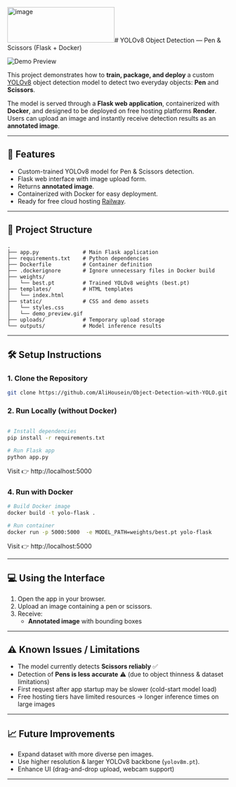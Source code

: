 <img width="244" height="81" alt="image" src="https://github.com/user-attachments/assets/2a3e667e-868d-4a90-997b-a9280bbd89b3" /># YOLOv8 Object Detection — Pen & Scissors (Flask + Docker)

![Demo Preview](static/demo_preview.gif)

This project demonstrates how to **train, package, and deploy** a custom [YOLOv8](https://github.com/ultralytics/ultralytics) object detection model to detect two everyday objects: **Pen** and **Scissors**.

The model is served through a **Flask web application**, containerized with **Docker**, and designed to be deployed on free hosting platforms **Render**.  
Users can upload an image and instantly receive detection results as an **annotated image**.

---

## 🚀 Features

-   Custom-trained YOLOv8 model for Pen & Scissors detection.
-   Flask web interface with image upload form.
-   Returns **annotated image**.
-   Containerized with Docker for easy deployment.
-   Ready for free cloud hosting [Railway](https://railway.com/).

---

## 📂 Project Structure

```
.
├── app.py              # Main Flask application
├── requirements.txt    # Python dependencies
├── Dockerfile          # Container definition
├── .dockerignore       # Ignore unnecessary files in Docker build
├── weights/
│   └── best.pt         # Trained YOLOv8 weights (best.pt)
├── templates/          # HTML templates
│   └── index.html
├── static/             # CSS and demo assets
│   └── styles.css
│   └── demo_preview.gif
├── uploads/            # Temporary upload storage
└── outputs/            # Model inference results
```

---

## 🛠️ Setup Instructions

### 1. Clone the Repository

```bash
git clone https://github.com/AliHousein/Object-Detection-with-YOLO.git
```

### 2. Run Locally (without Docker)

```bash

# Install dependencies
pip install -r requirements.txt

# Run Flask app
python app.py
```

Visit 👉 http://localhost:5000

### 4. Run with Docker

```bash
# Build Docker image
docker build -t yolo-flask .

# Run container
docker run -p 5000:5000  -e MODEL_PATH=weights/best.pt yolo-flask
```

Visit 👉 http://localhost:5000

---

## 💻 Using the Interface

1. Open the app in your browser.
2. Upload an image containing a pen or scissors.
3. Receive:
    - **Annotated image** with bounding boxes


---

## ⚠️ Known Issues / Limitations

-   The model currently detects **Scissors reliably** ✅
-   Detection of **Pens is less accurate** ⚠️ (due to object thinness & dataset limitations)
-   First request after app startup may be slower (cold-start model load)
-   Free hosting tiers have limited resources → longer inference times on large images

---

## 📈 Future Improvements

-   Expand dataset with more diverse pen images.
-   Use higher resolution & larger YOLOv8 backbone (`yolov8m.pt`).
-   Enhance UI (drag-and-drop upload, webcam support)

---
